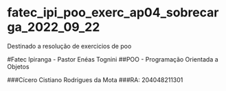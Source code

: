 # fatec_ipi_poo_exerc_ap04_sobrecarga_2022_09_22
Destinado a resolução de exercicios de poo

#Fatec Ipiranga - Pastor Enéas Tognini 
##POO - Programação Orientada a Objetos

###Cícero Cistiano Rodrigues da Mota
###RA: 204048211301


